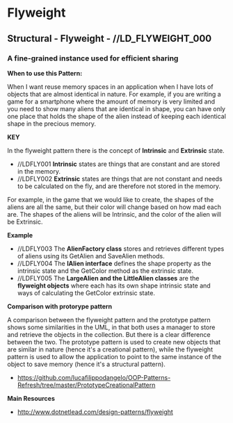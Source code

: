 # Flyweight
## Structural - Flyweight -  //LD_FLYWEIGHT_000
###  A fine-grained instance used for efficient sharing

**When to use this Pattern:** 

When I want reuse memory spaces in an application when I have lots of objects that are almost identical in nature. For example, if you are writing a game for a smartphone where the amount of memory is very limited and you need to show many aliens that are identical in shape, you can have only one place that holds the shape of the alien instead of keeping each identical shape in the precious memory. 

**KEY**

In the flyweight pattern there is the concept of **Intrinsic** and **Extrinsic** state. 
- //LDFLY001 **Intrinsic** states are things that are constant and are stored in the memory. 
- //LDFLY002 **Extrinsic** states are things that are not constant and needs to be calculated on the fly, and are therefore not stored in the memory.                                                                                                                  

For example, in the game that we would like to create, the shapes of the aliens are all the same, but their color will change based on how mad each are. The shapes of the aliens will be Intrinsic, and the color of the alien will be Extrinsic. 

**Example**
- //LDFLY003 The **AlienFactory class** stores and retrieves different types of aliens using its GetAlien and SaveAlien methods.
- //LDFLY004 The **IAlien interface** defines the shape property as the intrinsic state and the GetColor method as the extrinsic state.
- //LDFLY005 The **LargeAlien and the LittleAlien classes** are the **flyweight objects** where each has its own shape intrinsic state and ways of calculating the GetColor extrinsic state.

**Comparison with protorype pattern**

A comparison between the flyweight pattern and the prototype pattern shows some similarities in the UML, in that both uses a manager to store and retrieve the objects in the collection. But there is a clear difference between the two. The prototype pattern is used to create new objects that are similar in nature (hence it's a creational pattern), while the flyweight pattern is used to allow the application to point to the same instance of the object to save memory (hence it's a structural pattern).
- https://github.com/lucafilippodangelo/OOP-Patterns-Refresh/tree/master/PrototypeCreationalPattern


**Main Resources**

- http://www.dotnetlead.com/design-patterns/flyweight